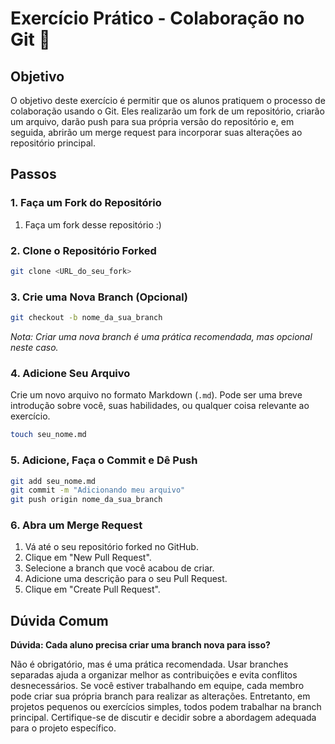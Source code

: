 # Exercício Prático - Colaboração no Git 🤝

## Objetivo

O objetivo deste exercício é permitir que os alunos pratiquem o processo de colaboração usando o Git. Eles realizarão um fork de um repositório, criarão um arquivo, darão push para sua própria versão do repositório e, em seguida, abrirão um merge request para incorporar suas alterações ao repositório principal.

## Passos

### 1. Faça um Fork do Repositório

1. Faça um fork desse repositório :)

### 2. Clone o Repositório Forked

```bash
git clone <URL_do_seu_fork>
```

### 3. Crie uma Nova Branch (Opcional)

```bash
git checkout -b nome_da_sua_branch
```

*Nota: Criar uma nova branch é uma prática recomendada, mas opcional neste caso.*

### 4. Adicione Seu Arquivo

Crie um novo arquivo no formato Markdown (`.md`). Pode ser uma breve introdução sobre você, suas habilidades, ou qualquer coisa relevante ao exercício.

```bash
touch seu_nome.md
```

### 5. Adicione, Faça o Commit e Dê Push

```bash
git add seu_nome.md
git commit -m "Adicionando meu arquivo"
git push origin nome_da_sua_branch
```

### 6. Abra um Merge Request

1. Vá até o seu repositório forked no GitHub.
2. Clique em "New Pull Request".
3. Selecione a branch que você acabou de criar.
4. Adicione uma descrição para o seu Pull Request.
5. Clique em "Create Pull Request".

## Dúvida Comum

**Dúvida: Cada aluno precisa criar uma branch nova para isso?**

Não é obrigatório, mas é uma prática recomendada. Usar branches separadas ajuda a organizar melhor as contribuições e evita conflitos desnecessários. Se você estiver trabalhando em equipe, cada membro pode criar sua própria branch para realizar as alterações. Entretanto, em projetos pequenos ou exercícios simples, todos podem trabalhar na branch principal. Certifique-se de discutir e decidir sobre a abordagem adequada para o projeto específico.